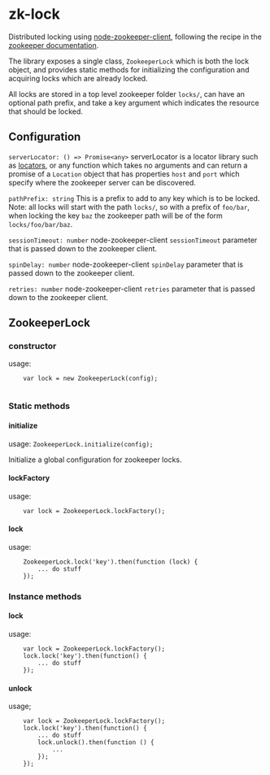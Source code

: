 # zk-lock

Distributed locking using [node-zookeeper-client](https://github.com/alexguan/node-zookeeper-client), following the
recipe in the [zookeeper documentation](https://zookeeper.apache.org/doc/r3.1.2/recipes.html#sc_recipes_Locks).

The library exposes a single class, `ZookeeperLock` which is both the lock object, and provides static methods for 
initializing the configuration and acquiring locks which are already locked.

All locks are stored in a top level zookeeper folder `locks/`, can have an optional path prefix, and take a key argument
which indicates the resource that should be locked.

## Configuration
`serverLocator: () => Promise<any>` serverLocator is a locator library such as [locators](https://github.com/metamx/locators),
or any function which takes no arguments and can return a promise of a `Location` object that has properties `host` and `port` which specify
where the zookeeper server can be discovered.

`pathPrefix: string` This is a prefix to add to any key which is to be locked. Note: all locks will 
start with the path `locks/`, so with a prefix of `foo/bar`, when locking the key `baz` the zookeeper 
path will be of the form `locks/foo/bar/baz`.

`sessionTimeout: number` node-zookeeper-client `sessionTimeout` parameter that is passed down to the zookeeper client.

`spinDelay: number` node-zookeeper-client `spinDelay` parameter that is passed down to the zookeeper client.

`retries: number` node-zookeeper-client `retries` parameter that is passed down to the zookeeper client.

	
## ZookeeperLock
### constructor
usage: 
```
	var lock = new ZookeeperLock(config);
  
```

### Static methods

#### initialize
usage: `ZookeeperLock.initialize(config);`

Initialize a global configuration for zookeeper locks.

#### lockFactory
usage: 
```
	var lock = ZookeeperLock.lockFactory();
```

#### lock
usage:
```
	ZookeeperLock.lock('key').then(function (lock) {
    	... do stuff
  	});
```

### Instance methods
#### lock
usage:
```
    var lock = ZookeeperLock.lockFactory();
    lock.lock('key').then(function() {
    	... do stuff
  	});
```

#### unlock
usage;
```
    var lock = ZookeeperLock.lockFactory();
    lock.lock('key').then(function() {
    	... do stuff
    	lock.unlock().then(function () {
    	    ... 
    	});
    });
```
